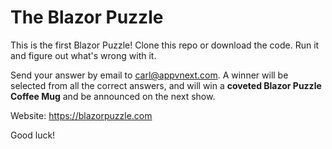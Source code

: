 # The Blazor Puzzle

This is the first Blazor Puzzle! Clone this repo or download the code. Run it and figure out what's wrong with it.

Send your answer by email to carl@appvnext.com. A winner will be selected from all the correct answers, and will win a **coveted Blazor Puzzle Coffee Mug** and be announced on the next show.

Website: https://blazorpuzzle.com

Good luck!

